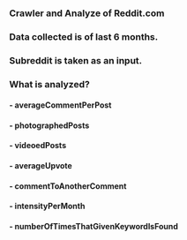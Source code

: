 <h3> Crawler and Analyze of Reddit.com <h3>

<h3>Data collected is of last 6 months. </h3>

<h3>Subreddit is taken as an input. </h3>

<h3> What is analyzed? </h3>
 
<h4>- averageCommentPerPost </h4>
<h4>- photographedPosts </h4>
<h4>- videoedPosts </h4>
<h4>- averageUpvote </h4>
<h4>- commentToAnotherComment </h4>
<h4>- intensityPerMonth </h4>
<h4>- numberOfTimesThatGivenKeywordIsFound </h4>


